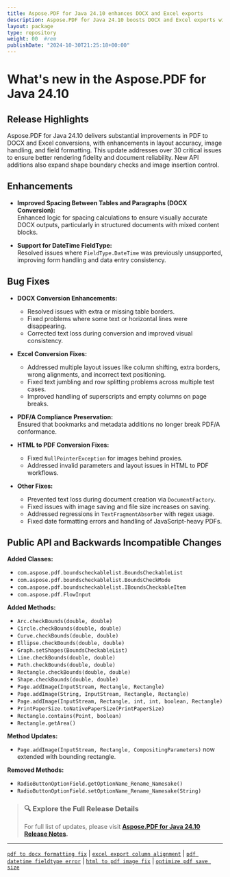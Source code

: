 ```yaml
---
title: Aspose.PDF for Java 24.10 enhances DOCX and Excel exports
description: Aspose.PDF for Java 24.10 boosts DOCX and Excel exports with improved spacing, border accuracy, and over 30 bug fixes for text, layout, and image fidelity.
layout: package
type: repository
weight: 00	#rem
publishDate: "2024-10-30T21:25:18+00:00"
---
```


# What's new in the Aspose.PDF for Java 24.10

## Release Highlights

Aspose.PDF for Java 24.10 delivers substantial improvements in PDF to DOCX and Excel conversions, with enhancements in layout accuracy, image handling, and field formatting. This update addresses over 30 critical issues to ensure better rendering fidelity and document reliability. New API additions also expand shape boundary checks and image insertion control.

## Enhancements

- **Improved Spacing Between Tables and Paragraphs (DOCX Conversion):**  
  Enhanced logic for spacing calculations to ensure visually accurate DOCX outputs, particularly in structured documents with mixed content blocks.

- **Support for DateTime FieldType:**  
  Resolved issues where `FieldType.DateTime` was previously unsupported, improving form handling and data entry consistency.

## Bug Fixes

- **DOCX Conversion Enhancements:**
  - Resolved issues with extra or missing table borders.
  - Fixed problems where some text or horizontal lines were disappearing.
  - Corrected text loss during conversion and improved visual consistency.

- **Excel Conversion Fixes:**
  - Addressed multiple layout issues like column shifting, extra borders, wrong alignments, and incorrect text positioning.
  - Fixed text jumbling and row splitting problems across multiple test cases.
  - Improved handling of superscripts and empty columns on page breaks.

- **PDF/A Compliance Preservation:**  
  Ensured that bookmarks and metadata additions no longer break PDF/A conformance.

- **HTML to PDF Conversion Fixes:**
  - Fixed `NullPointerException` for images behind proxies.
  - Addressed invalid parameters and layout issues in HTML to PDF workflows.

- **Other Fixes:**
  - Prevented text loss during document creation via `DocumentFactory`.
  - Fixed issues with image saving and file size increases on saving.
  - Addressed regressions in `TextFragmentAbsorber` with regex usage.
  - Fixed date formatting errors and handling of JavaScript-heavy PDFs.

## Public API and Backwards Incompatible Changes

**Added Classes:**
- `com.aspose.pdf.boundscheckablelist.BoundsCheckableList`
- `com.aspose.pdf.boundscheckablelist.BoundsCheckMode`
- `com.aspose.pdf.boundscheckablelist.IBoundsCheckableItem`
- `com.aspose.pdf.FlowInput`

**Added Methods:**
- `Arc.checkBounds(double, double)`
- `Circle.checkBounds(double, double)`
- `Curve.checkBounds(double, double)`
- `Ellipse.checkBounds(double, double)`
- `Graph.setShapes(BoundsCheckableList)`
- `Line.checkBounds(double, double)`
- `Path.checkBounds(double, double)`
- `Rectangle.checkBounds(double, double)`
- `Shape.checkBounds(double, double)`
- `Page.addImage(InputStream, Rectangle, Rectangle)`
- `Page.addImage(String, InputStream, Rectangle, Rectangle)`
- `Page.addImage(InputStream, Rectangle, int, int, boolean, Rectangle)`
- `PrintPaperSize.toNativePaperSize(PrintPaperSize)`
- `Rectangle.contains(Point, boolean)`
- `Rectangle.getArea()`

**Method Updates:**
- `Page.addImage(InputStream, Rectangle, CompositingParameters)` now extended with bounding rectangle.

**Removed Methods:**
- `RadioButtonOptionField.getOptionName_Rename_Namesake()`
- `RadioButtonOptionField.setOptionName_Rename_Namesake(String)`

> ### 🔍 Explore the Full Release Details
>
> For full list of updates, please visit **[Aspose.PDF for Java 24.10 Release Notes](https://releases.aspose.com/pdf/java/release-notes/2024/aspose-pdf-for-java-24-10-release-notes/).**

---

[`pdf to docx formatting fix`](https://search.aspose.com/q/pdf-to-docx-formatting-fix.html) | [`excel export column alignment`](https://search.aspose.com/q/excel-export-column-alignment.html) | [`pdf datetime fieldtype error`](https://search.aspose.com/q/pdf-datetime-fieldtype-error.html) | [`html to pdf image fix`](https://search.aspose.com/q/html-to-pdf-image-fix.html) | [`optimize pdf save size`](https://search.aspose.com/q/optimize-pdf-save-size.html)
